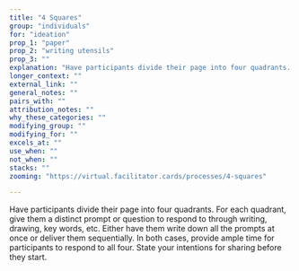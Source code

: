 ```yaml
---
title: "4 Squares"
group: "individuals"
for: "ideation"
prop_1: "paper"
prop_2: "writing utensils"
prop_3: ""
explanation: "Have participants divide their page into four quadrants. For each quadrant, give them a distinct prompt or question to respond to through writing, drawing, key words, etc. Either have them write down all the prompts at once or deliver them sequentially. In both cases, provide ample time for participants to respond to all four. State your intentions for sharing before they start."
longer_context: ""
external_link: ""
general_notes: ""
pairs_with: ""
attribution_notes: ""
why_these_categories: ""
modifying_group: ""
modifying_for: ""
excels_at: ""
use_when: ""
not_when: ""
stacks: ""
zooming: "https://virtual.facilitator.cards/processes/4-squares"

---
```


Have participants divide their page into four quadrants. For each quadrant, give them a distinct prompt or question to respond to through writing, drawing, key words, etc. Either have them write down all the prompts at once or deliver them sequentially. In both cases, provide ample time for participants to respond to all four. State your intentions for sharing before they start.

